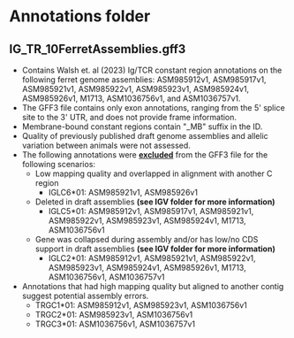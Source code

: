 # Annotations folder
## **IG_TR_10FerretAssemblies.gff3**
- Contains Walsh et. al (2023) Ig/TCR constant region annotations on the following ferret genome assemblies: ASM985912v1, ASM985917v1, ASM985921v1, ASM985922v1, ASM985923v1, ASM985924v1, ASM985926v1, M1713, ASM1036756v1, and ASM1036757v1.
- The GFF3 file contains only exon annotations, ranging from the 5' splice site to the 3' UTR, and does not provide frame information.
- Membrane-bound constant regions contain "_MB" suffix in the ID.
- Quality of previously published draft genome assemblies and allelic variation between animals were not assessed.
- The following annotations were <ins>**excluded**</ins> from the GFF3 file for the following scenarios:
   - Low mapping quality and overlapped in alignment with another C region 
      -   IGLC6*01: ASM985921v1, ASM985926v1
   - Deleted in draft assemblies **(see IGV folder for more information)**
      -   IGLC5*01: ASM985912v1, ASM985917v1, ASM985921v1, ASM985922v1, ASM985923v1, ASM985924v1, M1713, ASM1036756v1
   - Gene was collapsed during assembly and/or has low/no CDS support in draft assemblies **(see IGV folder for more information)**
      - IGLC2*01: ASM985912v1, ASM985921v1, ASM985922v1, ASM985923v1, ASM985924v1, ASM985926v1, M1713, ASM1036756v1, ASM1036757v1
- Annotations that had high mapping quality but aligned to another contig suggest potential assembly errors.
   - TRGC1*01: ASM985912v1, ASM985923v1, ASM1036756v1
   - TRGC2*01: ASM985923v1, ASM1036756v1
   - TRGC3*01: ASM1036756v1, ASM1036757v1
